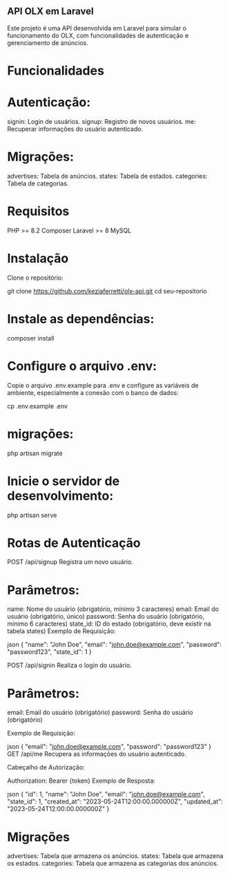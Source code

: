 ## API OLX em Laravel
Este projeto é uma API desenvolvida em Laravel para simular o funcionamento do OLX, com funcionalidades de autenticação e gerenciamento de anúncios.

# Funcionalidades

# Autenticação:

signin: Login de usuários.
signup: Registro de novos usuários.
me: Recuperar informações do usuário autenticado.

# Migrações:

advertises: Tabela de anúncios.
states: Tabela de estados.
categories: Tabela de categorias.

# Requisitos
PHP >= 8.2
Composer
Laravel >= 8
MySQL

# Instalação
Clone o repositório:

git clone https://github.com/keziaferretti/olx-api.git
cd seu-repositorio

# Instale as dependências:
composer install

# Configure o arquivo .env:
Copie o arquivo .env.example para .env e configure as variáveis de ambiente, especialmente a conexão com o banco de dados:

cp .env.example .env

# migrações:

php artisan migrate

# Inicie o servidor de desenvolvimento:

php artisan serve

# Rotas de Autenticação
POST /api/signup
Registra um novo usuário.

# Parâmetros:

name: Nome do usuário (obrigatório, mínimo 3 caracteres)
email: Email do usuário (obrigatório, único)
password: Senha do usuário (obrigatório, mínimo 6 caracteres)
state_id: ID do estado (obrigatório, deve existir na tabela states)
Exemplo de Requisição:

  json
  {
    "name": "John Doe",
    "email": "john.doe@example.com",
    "password": "password123",
    "state_id": 1
  }

POST /api/signin
Realiza o login do usuário.

# Parâmetros:

  email: Email do usuário (obrigatório)
  password: Senha do usuário (obrigatório)

Exemplo de Requisição:

  json
  {
    "email": "john.doe@example.com",
    "password": "password123"
  }
GET /api/me
Recupera as informações do usuário autenticado.

Cabeçalho de Autorização:

Authorization: Bearer {token}
Exemplo de Resposta:

  json
  {
    "id": 1,
    "name": "John Doe",
    "email": "john.doe@example.com",
    "state_id": 1,
    "created_at": "2023-05-24T12:00:00.000000Z",
    "updated_at": "2023-05-24T12:00:00.000000Z"
  }

# Migrações
advertises: Tabela que armazena os anúncios.
states: Tabela que armazena os estados.
categories: Tabela que armazena as categorias dos anúncios.
